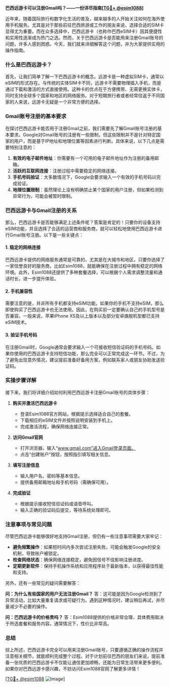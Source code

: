 **巴西远游卡可以注册Gmail吗？——一份详尽指南[[TG💪+ @esim1088](https://t.me/s/esim1088)]**

近年来，随着国际旅行和数字化生活的普及，越来越多的人开始关注如何在海外使用手机服务。尤其是对于那些前往巴西旅游或工作的朋友来说，选择合适的SIM卡显得尤为重要。而在众多选择中，巴西远游卡（也称作巴西eSIM卡）因其便捷性和实用性逐渐成为热门之选。然而，关于巴西远游卡是否能用来注册Gmail账号的问题，许多人感到困惑。今天，我们就来详细解答这个问题，并为大家提供实用的操作指南。

### 什么是巴西远游卡？

首先，让我们简单了解一下巴西远游卡的概念。远游卡是一种虚拟SIM卡，通常以eSIM的形式存在。与传统的实体SIM卡不同，远游卡不需要物理插入手机，而是通过下载和激活的方式直接使用。这种卡的优点在于方便携带、无需更换实体卡，同时支持全球多个国家和地区的网络服务。对于短期旅行者或者经常往返于不同国家的人来说，远游卡无疑是一个非常方便的选择。

### Gmail账号注册的基本要求

在探讨巴西远游卡能否用于注册Gmail之前，我们需要先了解Gmail账号注册的基本要求。Google对Gmail账号的注册有一些限制，但这些限制并不是针对特定国家的用户，而是基于IP地址和地理位置等因素进行判断。具体来说，以下几点是需要特别注意的：

1. **有效的电子邮件地址**：你需要有一个可用的电子邮件地址作为注册的备用邮箱。
2. **活跃的互联网连接**：注册过程中需要稳定的网络连接。
3. **手机号码验证**：大多数情况下，Google会要求输入一个有效的手机号码以完成验证。
4. **地理位置限制**：虽然理论上没有明确禁止某个国家的用户注册，但如果检测到异常行为，可能会被暂时限制。

### 巴西远游卡与Gmail注册的关系

那么，巴西远游卡是否能够满足上述条件呢？答案是肯定的！只要你的设备支持eSIM功能，并且选择了合适的运营商和服务商，就可以轻松地使用巴西远游卡进行Gmail账号注册。以下是一些关键点：

#### 1. 稳定的网络连接
巴西远游卡提供的网络服务通常是可靠的，尤其是在大城市和地区。只要你选择了一家信誉良好的服务商，比如Esim1088，就能确保在注册过程中拥有稳定的网络环境。此外，Esim1088还提供了多种套餐选择，可以根据个人需求调整流量和通话时长，进一步提升体验。

#### 2. 手机兼容性
需要注意的是，并非所有手机都支持eSIM功能。如果你的手机不支持eSIM，那么即使购买了巴西远游卡也无法使用。因此，在购买前一定要确认自己的手机型号是否兼容。一般来说，苹果iPhone XS及以上版本以及部分安卓旗舰机型都已支持eSIM技术。

#### 3. 验证手机号码
在注册Gmail时，Google通常会要求输入一个可接收短信验证码的手机号码。如果你使用的巴西远游卡支持短信功能，那么完全可以正常完成这一环节。不过，为了避免出现意外情况，建议提前准备好备用方案，例如联系家人或朋友协助发送验证码。

### 实操步骤详解

接下来，我们将详细介绍如何利用巴西远游卡注册Gmail账号的具体步骤：

1. **购买并激活巴西远游卡**
   - 登录Esim1088官方网站，根据提示选择适合自己的套餐。
   - 下载相应的eSIM文件并按照说明安装到手机上。
   - 完成激活流程，确保网络连接正常。

2. **访问Gmail官网**
   - 打开浏览器，输入“www.gmail.com”进入Gmail登录页面。
   - 点击“创建账户”按钮，按照指引填写相关信息。

3. **填写注册信息**
   - 输入用户名、密码等基本信息。
   - 提供备用邮箱地址和手机号码（需确保可用）。

4. **完成验证**
   - 根据提示接收短信验证码或语音呼叫。
   - 输入正确的验证码后提交，等待系统处理即可。

### 注意事项与常见问题

尽管巴西远游卡能够很好地支持Gmail注册，但仍有一些注意事项需要大家牢记：

- **避免频繁操作**：如果短时间内多次尝试注册失败，可能会触发Google的安全机制，导致账户被锁定。
- **检查网络状态**：确保网络连接稳定，避免因信号不佳影响注册进度。
- **定期更新软件**：保持手机操作系统和应用程序处于最新版本，以获得最佳性能和支持。

另外，还有一些常见的疑问需要解答：

**问：为什么有些国家的用户无法注册Gmail？**
答：这可能是因为Google检测到了异常活动，比如大量重复请求或可疑行为。遇到这种情况时，建议稍后再试，并尽量减少不必要的操作。

**问：巴西远游卡的价格贵吗？**
答：Esim1088提供的价格非常合理，具体费用取决于所选套餐和服务内容。通常情况下，性价比非常高。

### 总结

综上所述，巴西远游卡完全可以用来注册Gmail账号，只要遵循正确的操作流程并注意相关细节，就能顺利完成整个过程。对于计划前往巴西的朋友们来说，提前准备一张优质的巴西远游卡不仅能让通信更加顺畅，还能为日常生活带来更多便利。如果你对巴西远游卡感兴趣，不妨访问Esim1088官网了解更多详情！

[[TG💪+ @esim1088](https://t.me/s/esim1088) ![Image](https://i.postimg.cc/4NQfJmqS/Snipaste-2025-05-13-00-14-12.png)]